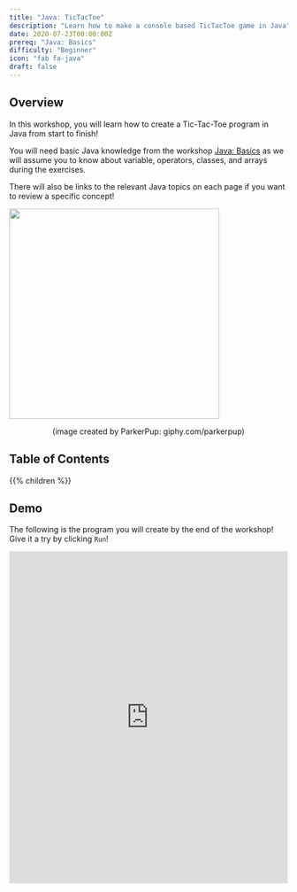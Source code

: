 ```yaml
---
title: "Java: TicTacToe"
description: "Learn how to make a console based TicTacToe game in Java"
date: 2020-07-23T00:00:00Z
prereq: "Java: Basics"
difficulty: "Beginner"
icon: "fab fa-java"
draft: false
---
```


## Overview
In this workshop, you will learn how to create a Tic-Tac-Toe program in Java from start to finish! 

You will need basic Java knowledge from the workshop [Java: Basics](../../java-basics/_index.md) as we will assume you to know about variable, operators, classes, and arrays during the exercises.

There will also be links to the relevant Java topics on each page if you want to review a specific concept! 

<img src="https://media.giphy.com/media/YnZPEeeC7q6pQEZw1I/giphy.gif" width="380" height="380" />
<p style="text-align: center; ">(image created by ParkerPup: giphy.com/parkerpup)</p>

## Table of Contents

{{% children %}}

## Demo
The following is the program you will create by the end of the workshop! Give it a try by clicking `Run`!

<iframe height="600px" width="100%" 
 src="https://repl.it/@nuevofoundation/JavaTicTacToeDemo?lite=true&outputonly=1" scrolling="no" frameborder="no" allowtransparency="true" allowfullscreen="true" sandbox="allow-forms allow-pointer-lock allow-popups allow-same-origin allow-scripts allow-modals"></iframe>

